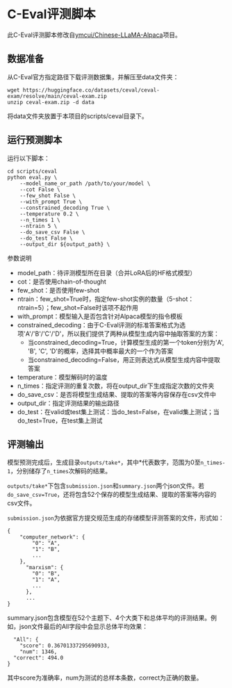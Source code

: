 # C-Eval评测脚本

此C-Eval评测脚本修改自[ymcui/Chinese-LLaMA-Alpaca](C-Eval)项目。

## 数据准备

从C-Eval官方指定路径下载评测数据集，并解压至data文件夹：

```
wget https://huggingface.co/datasets/ceval/ceval-exam/resolve/main/ceval-exam.zip
unzip ceval-exam.zip -d data
```
将data文件夹放置于本项目的scripts/ceval目录下。

## 运行预测脚本

运行以下脚本：

```
cd scripts/ceval
python eval.py \
    --model_name_or_path /path/to/your/model \
    --cot False \
    --few_shot False \
    --with_prompt True \
    --constrained_decoding True \
    --temperature 0.2 \
    --n_times 1 \
    --ntrain 5 \
    --do_save_csv False \
    --do_test False \
    --output_dir ${output_path} \
```

参数说明

- model_path：待评测模型所在目录（合并LoRA后的HF格式模型）
- cot：是否使用chain-of-thought
- few_shot：是否使用few-shot
- ntrain：few_shot=True时，指定few-shot实例的数量（5-shot：ntrain=5）；few_shot=False时该项不起作用
- with_prompt：模型输入是否包含针对Alpaca模型的指令模板
- constrained_decoding：由于C-Eval评测的标准答案格式为选项'A'/'B'/'C'/'D'，所以我们提供了两种从模型生成内容中抽取答案的方案：
    - 当constrained_decoding=True，计算模型生成的第一个token分别为'A', 'B', 'C', 'D'的概率，选择其中概率最大的一个作为答案
    - 当constrained_decoding=False，用正则表达式从模型生成内容中提取答案
- temperature：模型解码时的温度
- n_times：指定评测的重复次数，将在output_dir下生成指定次数的文件夹
- do_save_csv：是否将模型生成结果、提取的答案等内容保存在csv文件中
- output_dir：指定评测结果的输出路径
- do_test：在valid或test集上测试：当do_test=False，在valid集上测试；当do_test=True，在test集上测试

## 评测输出
模型预测完成后，生成目录`outputs/take*`，其中*代表数字，范围为0至`n_times-1`，分别储存了`n_times`次解码的结果。

`outputs/take*`下包含`submission.json`和`summary.json`两个json文件。若`do_save_csv=True`，还将包含52个保存的模型生成结果、提取的答案等内容的csv文件。

`submission.json`为依据官方提交规范生成的存储模型评测答案的文件，形式如：

```
{
    "computer_network": {
        "0": "A",
        "1": "B",
        ...
    },
      "marxism": {
        "0": "B",
        "1": "A",
        ...
      },
      ...
}
```

summary.json包含模型在52个主题下、4个大类下和总体平均的评测结果。例如，json文件最后的All字段中会显示总体平均效果：

```
  "All": {
    "score": 0.36701337295690933,
    "num": 1346,
  "correct": 494.0
}
```

其中score为准确率，num为测试的总样本条数，correct为正确的数量。
